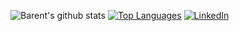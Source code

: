 
<!--
**blangwell/blangwell** is a ✨ _special_ ✨ repository because its `README.md` (this file) appears on your GitHub profile.

Here are some ideas to get you started:

- 🔭 I’m currently working on ...
- 🌱 I’m currently learning ...
- 👯 I’m looking to collaborate on ...
- 🤔 I’m looking for help with ...
- 💬 Ask me about ...
- 📫 How to reach me: ...
- 😄 Pronouns: ...
- ⚡ Fun fact: ...
-->
<!-- ![Visitor Count](https://profile-counter.glitch.me/blangwell/count.svg)-->
![Barent's github stats](https://github-readme-stats.vercel.app/api?username=blangwell&show_icons=true&theme=gotham)
[![Top Languages](https://github-readme-stats.vercel.app/api/top-langs/?username=blangwell&layout=compact&theme=gotham)](https://github.com/blangwell/github-readme-stats)
[![LinkedIn](https://img.shields.io/badge/LinkedIn-blangwell-informational?style=flat-square&logo=linkedin&logoColor=white)](https://www.linkedin.com/in/blangwell/)

